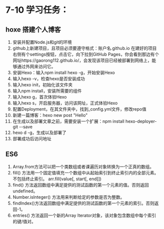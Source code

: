 # 7-10 学习任务：

## hoxe 搭建个人博客
1. 安装并配置Node.js和git的环境
2. github上新建项目，且项目必须要遵守格式：账户名.github.io
      在建好的项目右侧有个settings按钮，点击它，向下拉到GitHub Pages，你会看到那边有个网址https://gaorong112.github.io/，会发现该项目已经被部署到网络上，能够通过外网来访问它。 
3. 安装Hexo：输入npm install hexo -g，开始安装Hexo
4. 输入hexo -v，检查hexo是否安装成功
5. 输入hexo init，初始化该文件夹
6. 输入npm install，安装所需要的组件
7. 输入hexo g，首次体验Hexo
8. 输入hexo s，开启服务器，访问该网址，正式体验Hexo
9. 配置Deployment，在其文件夹中，找到_config.yml文件，修改repo值
10. 新建一篇博客：hexo new post "Hello"
11. 在生成以及部署文章之前，需要安装一个扩展：npm install hexo-deployer-git --save
12. hexo d -g，生成以及部署了
13. 部署成功后访问地址

## ES6
1. Array.from方法可以把一个类数组或者课遍历对象转换为一个正真的数组。
2. fill() 方法用一个固定值填充一个数组中从起始索引到终止索引内的全部元素。不包括终止索引。
   arr.fill(value[, start[, end]])
3. find() 方法返回数组中满足提供的测试函数的第一个元素的值。否则返回 undefined。
4. Number.isInteger() 方法用来判断给定的参数是否为整数。
5. findIndex()方法返回数组中满足提供的测试函数的第一个元素的索引。否则返回-1。
6. entries() 方法返回一个新的Array Iterator对象，该对象包含数组中每个索引的键/值对。


